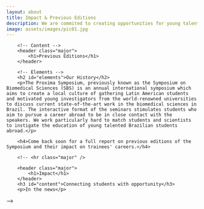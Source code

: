 ```yaml
---
layout: about
title: Impact & Previous Editions
description: We are commited to creating opportunities for young talents.
image: assets/images/pic01.jpg
---
```


<!-- Main -->
<div id="main" class="alt">

<!-- One -->
<section id="one">
	<div class="inner">

		<!-- Content -->
		<header class="major">
			<h1>Previous Editions</h1>
		</header>

		<!-- Elements -->
		<h2 id="elements">Our History</h2>
		<p>The Proxima Symposium, previously known as the Symposium on Biomedical Sciences (SBS) is an annual international symposium which aims to create a local culture of gathering Latin American students and motivated young investigators from the world-renowned universities to discuss current state-of-the-art work in the biomedical sciences in Brazil. The interactive format of the seminars stimulates students who aim to pursue a career abroad to be in close contact with the speakers. We work particularly hard to match students and scientists to instigate the education of young talented Brazilian students abroad.</p>

		<h4>Come back soon for a full report on previous editions of the Symposium and their impact on trainees' careers.</h4>

		<!-- <hr class="major" />

		<header class="major">
			<h1>Impact</h1>
		</header>
		<h3 id="content">Connecting students with opportunity</h3>
		<p>In the news</p>
</div> -->
</section>
</div>
